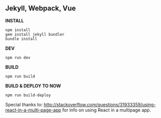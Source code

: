## Jekyll, Webpack, Vue

**INSTALL**

```
npm install
gem install jekyll bundler
bundle install
```

**DEV**

```
npm run dev
```

**BUILD**

```
npm run build
```

**BUILD & DEPLOY TO NOW**

```
npm run build-deploy
```

Special thanks to: http://stackoverflow.com/questions/31933359/using-react-in-a-multi-page-app for info on using React in a multipage app.
